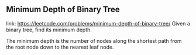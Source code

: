 ## Minimum Depth of Binary Tree 
link: <https://leetcode.com/problems/minimum-depth-of-binary-tree/>
Given a binary tree, find its minimum depth.

The minimum depth is the number of nodes along the shortest path from the root node down to the nearest leaf node.